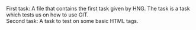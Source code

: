 First task: A file that contains the first task given by HNG. The task is a task which tests us on how to use GIT. <br />
Second task: A task to test on some basic HTML tags.
